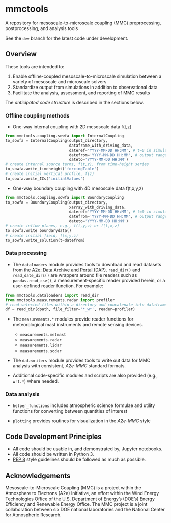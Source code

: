 # mmctools
A repository for mesoscale-to-microscale coupling (MMC) preprocessing,
postprocessing, and analysis tools

See the `dev` branch for the latest code under development. 


## Overview

These tools are intended to:
1. Enable offline-coupled mesoscale-to-microscale simulation between a variety
   of mesoscale and microscale solvers
2. Standardize output from simulations in addition to observational data
3. Facilitate the analysis, assessment, and reporting of MMC results

The _anticipated code structure_ is described in the sections below.

### Offline coupling methods

- One-way internal coupling with 2D mesoscale data f(t,z)
```python
from mmctools.coupling.sowfa import InternalCoupling
to_sowfa = InternalCoupling(output_directory,
                            dataframe_with_driving_data,
                            dateref='YYYY-MM-DD HH:MM', # t=0 in simulation
                            datefrom='YYYY-MM-DD HH:MM', # output range
                            dateto='YYYY-MM-DD HH:MM')
# create internal source terms, f(t,z), from time-height series
to_sowfa.write_timeheight('forcingTable')
# create initial vertical profile, f(z)
to_sowfa.write_ICs('initialValues')
```

- One-way boundary coupling with 4D mesoscale data f(t,x,y,z)
```python
from mmctools.coupling.sowfa import BoundaryCoupling
to_sowfa = BoundaryCoupling(output_directory,
                            xarray_with_driving_data,
                            dateref='YYYY-MM-DD HH:MM', # t=0 in simulation
                            datefrom='YYYY-MM-DD HH:MM', # output range
                            dateto='YYYY-MM-DD HH:MM')
# create inflow planes, e.g., f(t,y,z) or f(t,x,z)
to_sowfa.write_boundarydata()
# create initial field, f(x,y,z)
to_sowfa.write_solution(t=datefrom)
```

### Data processing

- The `dataloaders` module provides tools to download and read datasets from the
  [A2e: Data Archive and Portal (DAP)](https://a2e.energy.gov/about/dap).
  `read_dir()` and `read_date_dirs()` are wrappers around file readers such as
  `pandas.read_csv()`, a measurement-specific reader provided herein, or a
  user-defined reader function. For example:
```python
from mmctools.dataloaders import read_dir
from mmctools.measurements.radar import profiler
# read selected files within a directory and concatenate into dataframe
df = read_dir(dpath, file_filter='*_w*', reader=profiler)
```

- The `measurements.*` modules provide reader functions for meteorological mast
  instruments and remote sensing devices.
  - `measurements.metmast`
  - `measurements.radar`
  - `measurements.lidar`
  - `measurements.sodar`

- The `datawriters` module provides tools to write out data for MMC analysis
  with consistent, *A2e-MMC* standard formats.

- Additional code-specific modules and scripts are also provided (e.g., `wrf.*`)
  where needed.

### Data analysis

- `helper_functions` includes atmospheric science formulae and utility functions
   for converting between quantities of interest

- `plotting` provides routines for visualization in the *A2e-MMC* style


## Code Development Principles

- All code should be usable in, and demonstrated by, Jupyter notebooks.
- All code should be written in Python 3.
- [PEP 8](https://www.python.org/dev/peps/pep-0008/) style guidelines should be
  followed as much as possible.


## Acknowledgements

Mesoscale-to-Microscale Coupling (MMC) is a project within the Atmosphere to
Electrons (A2e) Initiative, an effort within the Wind Energy Technologies
Office of the U.S. Department of Energy’s (DOE’s) Energy Efficiency and
Renewable Energy Office. The MMC project is a joint collaboration between six
DOE national laboratories and the National Center for Atmospheric Research.

